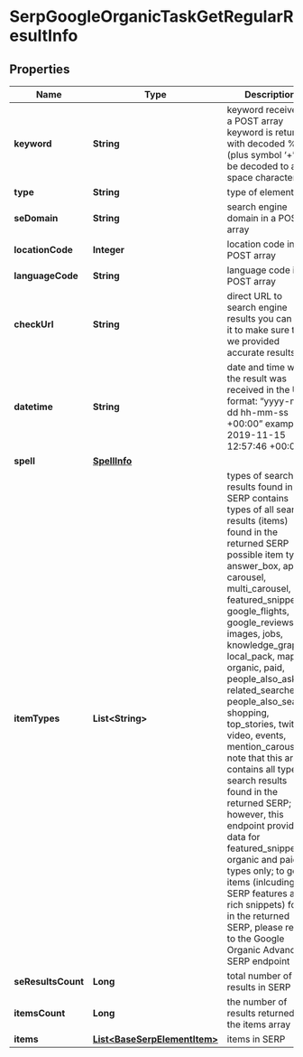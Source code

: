 

# SerpGoogleOrganicTaskGetRegularResultInfo


## Properties

| Name | Type | Description | Notes |
|------------ | ------------- | ------------- | -------------|
|**keyword** | **String** | keyword received in a POST array keyword is returned with decoded %## (plus symbol ‘+’ will be decoded to a space character) |  [optional] |
|**type** | **String** | type of element |  [optional] |
|**seDomain** | **String** | search engine domain in a POST array |  [optional] |
|**locationCode** | **Integer** | location code in a POST array |  [optional] |
|**languageCode** | **String** | language code in a POST array |  [optional] |
|**checkUrl** | **String** | direct URL to search engine results you can use it to make sure that we provided accurate results |  [optional] |
|**datetime** | **String** | date and time when the result was received in the UTC format: “yyyy-mm-dd hh-mm-ss +00:00” example: 2019-11-15 12:57:46 +00:00 |  [optional] |
|**spell** | [**SpellInfo**](SpellInfo.md) |  |  [optional] |
|**itemTypes** | **List&lt;String&gt;** | types of search results found in SERP contains types of all search results (items) found in the returned SERP possible item types: answer_box, app, carousel, multi_carousel, featured_snippet, google_flights, google_reviews, images, jobs, knowledge_graph, local_pack, map, organic, paid, people_also_ask, related_searches, people_also_search, shopping, top_stories, twitter, video, events, mention_carousel note that this array contains all types of search results found in the returned SERP; however, this endpoint provides data for featured_snippet, organic and paid types only; to get all items (inlcuding SERP features and rich snippets) found in the returned SERP, please refer to the Google Organiс Advanced SERP endpoint |  [optional] |
|**seResultsCount** | **Long** | total number of results in SERP |  [optional] |
|**itemsCount** | **Long** | the number of results returned in the items array |  [optional] |
|**items** | [**List&lt;BaseSerpElementItem&gt;**](BaseSerpElementItem.md) | items in SERP |  [optional] |



